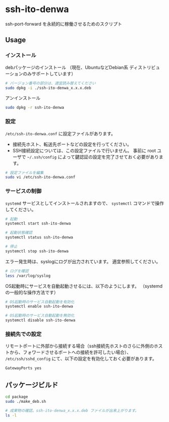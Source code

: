 # ssh-ito-denwa

ssh-port-forward を永続的に稼働させるためのスクリプト

## Usage

### インストール

debパッケージのインストール
（現在、UbuntuなどDebian系 ディストリビューションのみサポートしています）

```sh
# バージョン番号の部分は、適宜読み替えてください
sudo dpkg -i ./ssh-ito-denwa_x.x.x.deb
```

アンインストール

```sh
sudo dpkg -r ssh-ito-denwa
```

### 設定

`/etc/ssh-ito-denwa.conf` に設定ファイルがあります。
- 接続先ホスト、転送先ポートなどの設定を行ってください。
- SSH接続設定については、この設定ファイルで行いません。
  事前に root ユーザで `~/.ssh/config` によって鍵認証の設定を完了させておく必要があります。

```sh
# 設定ファイルを編集
sudo vi /etc/ssh-ito-denwa.conf
```

### サービスの制御

`systemd` サービスとしてインストールされますので、 `systemctl` コマンドで操作してください。

```sh
# 起動
systemctl start ssh-ito-denwa

# 起動状態確認
systemctl status ssh-ito-denwa

# 停止
systemctl stop ssh-ito-denwa
```

エラー発生時は、syslogにログが出力されています。
適宜参照してください。

```sh
# ログを確認
less /var/log/syslog
```

OS起動時にサービスを自動起動させるには、以下のようにします。
（systemdの一般的な操作方法です）

```sh
# OS起動時のサービス自動起動を有効化
systemctl enable ssh-ito-denwa

# OS起動時のサービス自動起動を無効化
systemctl disable ssh-ito-denwa
```

### 接続先での設定

リモートポートに外部から接続する場合（ssh接続先ホストのさらに外側のホストから、フォワードさせるポートへの接続を許可したい場合）、
`/etc/ssh/sshd_config` にて、以下の設定を有効化しておく必要があります。

```
GatewayPorts yes
```

## パッケージビルド

```sh
cd package
sudo ./make_deb.sh

# 成果物の確認。ssh-ito-denwa_x.x.x.deb ファイルが出来上がります。
ls -l
```

